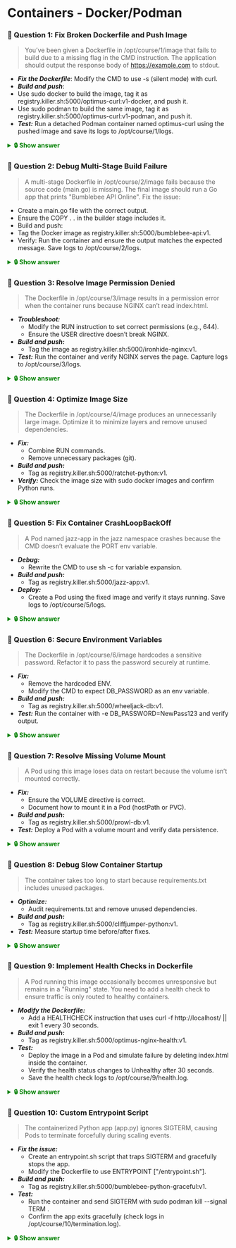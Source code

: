 # Containers - Docker/Podman

### 📌 Question 1: Fix Broken Dockerfile and Push Image
> You’ve been given a Dockerfile in /opt/course/1/image that fails to build due to a missing flag in the CMD instruction. The application should output the response body of https://example.com to stdout.

- ***Fix the Dockerfile***: Modify the CMD to use -s (silent mode) with curl.
- ***Build and push***:
- Use sudo docker to build the image, tag it as registry.killer.sh:5000/optimus-curl:v1-docker, and push it.
- Use sudo podman to build the same image, tag it as registry.killer.sh:5000/optimus-curl:v1-podman, and push it.
- ***Test:*** Run a detached Podman container named optimus-curl using the pushed image and save its logs to /opt/course/1/logs.

<details>
<summary style="font-weight: bold; color: green;" >🔒 Show answer </summary>
<p>  
  
  ```bash  
  >> Try to solve it on your own first.
  ```
</p>
</details>
  
### 📌 Question 2: Debug Multi-Stage Build Failure
> A multi-stage Dockerfile in /opt/course/2/image fails because the source code (main.go) is missing. The final image should run a Go app that prints "Bumblebee API Online".
Fix the issue:
- Create a main.go file with the correct output.
- Ensure the COPY . . in the builder stage includes it.
- Build and push:
- Tag the Docker image as registry.killer.sh:5000/bumblebee-api:v1.
- Verify: Run the container and ensure the output matches the expected message. Save logs to /opt/course/2/logs.

<details>
<summary style="font-weight: bold; color: green;" >🔒 Show answer </summary>
<p>  
  
  ```bash  
  >> Try to solve it on your own first.
  ```
</p>
</details>

### 📌 Question 3: Resolve Image Permission Denied
>The Dockerfile in /opt/course/3/image results in a permission error when the container runs because NGINX can’t read index.html.
- ***Troubleshoot:***
  - Modify the RUN instruction to set correct permissions (e.g., 644).
  - Ensure the USER directive doesn’t break NGINX.
- ***Build and push:***
  - Tag the image as registry.killer.sh:5000/ironhide-nginx:v1.
- ***Test:*** Run the container and verify NGINX serves the page. Capture logs to /opt/course/3/logs.



<details>
<summary style="font-weight: bold; color: green;" >🔒 Show answer </summary>
<p>  
  
  ```bash  
  >> Try to solve it on your own first.
  ```
</p>
</details>

### 📌 Question 4: Optimize Image Size
> The Dockerfile in /opt/course/4/image produces an unnecessarily large image. Optimize it to minimize layers and remove unused dependencies.
- ***Fix:***  
  - Combine RUN commands.
  - Remove unnecessary packages (git).
- ***Build and push:***
  - Tag as registry.killer.sh:5000/ratchet-python:v1.
- ***Verify:*** Check the image size with sudo docker images and confirm Python runs.
  
<details>
<summary style="font-weight: bold; color: green;" >🔒 Show answer </summary>
<p>  
  
  ```bash  
  >> Try to solve it on your own first.
  ```
</p>
</details>

### 📌 Question 5: Fix Container CrashLoopBackOff
> A Pod named jazz-app in the jazz namespace crashes because the CMD doesn’t evaluate the PORT env variable.
- ***Debug:***
  - Rewrite the CMD to use sh -c for variable expansion.
- ***Build and push:***
  - Tag as registry.killer.sh:5000/jazz-app:v1.
- ***Deploy:***
  - Create a Pod using the fixed image and verify it stays running. Save logs to /opt/course/5/logs.
    
<details>
<summary style="font-weight: bold; color: green;" >🔒 Show answer </summary>
<p>  
  
  ```bash  
  >> Try to solve it on your own first.
  ```
</p>
</details>

### 📌 Question 6: Secure Environment Variables
> The Dockerfile in /opt/course/6/image hardcodes a sensitive password. Refactor it to pass the password securely at runtime.
- ***Fix:***
  - Remove the hardcoded ENV.
  - Modify the CMD to expect DB_PASSWORD as an env variable.
- ***Build and push:***
  - Tag as registry.killer.sh:5000/wheeljack-db:v1.
- ***Test:*** Run the container with -e DB_PASSWORD=NewPass123 and verify output.

<details>
<summary style="font-weight: bold; color: green;" >🔒 Show answer </summary>
<p>  
  
  ```bash  
  >> Try to solve it on your own first.
  ```
</p>
</details>

### 📌 Question 7: Resolve Missing Volume Mount
> A Pod using this image loses data on restart because the volume isn’t mounted correctly.
- ***Fix:***
  - Ensure the VOLUME directive is correct.
  - Document how to mount it in a Pod (hostPath or PVC).
- ***Build and push:***
  - Tag as registry.killer.sh:5000/prowl-db:v1.
- ***Test:*** Deploy a Pod with a volume mount and verify data persistence.


<details>
<summary style="font-weight: bold; color: green;" >🔒 Show answer </summary>
<p>  
  
  ```bash  
  >> Try to solve it on your own first.
  ```
</p>
</details>

### 📌 Question 8: Debug Slow Container Startup
> The container takes too long to start because requirements.txt includes unused packages.
- ***Optimize:***
  - Audit requirements.txt and remove unused dependencies.
- ***Build and push:***
  - Tag as registry.killer.sh:5000/cliffjumper-python:v1.
- ***Test:*** Measure startup time before/after fixes.
<details>
<summary style="font-weight: bold; color: green;" >🔒 Show answer </summary>
<p>  
  
  ```bash  
  >> Try to solve it on your own first.
  ```
</p>
</details>

### 📌 Question 9: Implement Health Checks in Dockerfile
> A Pod running this image occasionally becomes unresponsive but remains in a "Running" state. You need to add a health check to ensure traffic is only routed to healthy containers.
- ***Modify the Dockerfile:***
  - Add a HEALTHCHECK instruction that uses curl -f http://localhost/ || exit 1 every 30 seconds.
- ***Build and push:***
  - Tag as registry.killer.sh:5000/optimus-nginx-health:v1.
- ***Test:***
  - Deploy the image in a Pod and simulate failure by deleting index.html inside the container.
  - Verify the health status changes to Unhealthy after 30 seconds.
  - Save the health check logs to /opt/course/9/health.log.


<details>
<summary style="font-weight: bold; color: green;" >🔒 Show answer </summary>
<p>  
  
  ```bash  
  >> Try to solve it on your own first.
  ```
</p>
</details>

### 📌 Question 10: Custom Entrypoint Script 
> The containerized Python app (app.py) ignores SIGTERM, causing Pods to terminate forcefully during scaling events.
- ***Fix the issue:***
  - Create an entrypoint.sh script that traps SIGTERM and gracefully stops the app.
  - Modify the Dockerfile to use ENTRYPOINT ["/entrypoint.sh"].
- ***Build and push:***
  - Tag as registry.killer.sh:5000/bumblebee-python-graceful:v1.
- ***Test:***
  - Run the container and send SIGTERM with sudo podman kill --signal TERM <container-id>.
  - Confirm the app exits gracefully (check logs in /opt/course/10/termination.log).


<details>
<summary style="font-weight: bold; color: green;" >🔒 Show answer </summary>
<p>  
  
  ```bash  
  >> Try to solve it on your own first.
  ```
</p>
</details>

